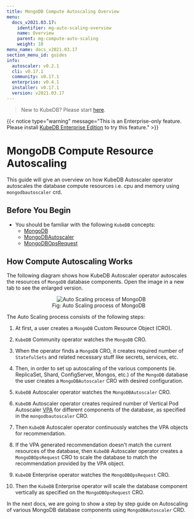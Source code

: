 ```yaml
---
title: MongoDB Compute Autoscaling Overview
menu:
  docs_v2021.03.17:
    identifier: mg-auto-scaling-overview
    name: Overview
    parent: mg-compute-auto-scaling
    weight: 10
menu_name: docs_v2021.03.17
section_menu_id: guides
info:
  autoscaler: v0.2.1
  cli: v0.17.1
  community: v0.17.1
  enterprise: v0.4.1
  installer: v0.17.1
  version: v2021.03.17
---
```


> New to KubeDB? Please start [here](/docs/v2021.03.17/README).

{{< notice type="warning" message="This is an Enterprise-only feature. Please install [KubeDB Enterprise Edition](/docs/v2021.03.17/setup/install/enterprise) to try this feature." >}}

# MongoDB Compute Resource Autoscaling

This guide will give an overview on how KubeDB Autoscaler operator autoscales the database compute resources i.e. cpu and memory using `mongodbautoscaler` crd.

## Before You Begin

- You should be familiar with the following `KubeDB` concepts:
  - [MongoDB](/docs/v2021.03.17/guides/mongodb/concepts/mongodb)
  - [MongoDBAutoscaler](/docs/v2021.03.17/guides/mongodb/concepts/autoscaler)
  - [MongoDBOpsRequest](/docs/v2021.03.17/guides/mongodb/concepts/opsrequest)

## How Compute Autoscaling Works

The following diagram shows how KubeDB Autoscaler operator autoscales the resources of `MongoDB` database components. Open the image in a new tab to see the enlarged version.

<figure align="center">
  <img alt="Auto Scaling process of MongoDB" src="/docs/v2021.03.17/images/day-2-operation/mongodb/mg-auto-scaling.svg">
<figcaption align="center">Fig: Auto Scaling process of MongoDB</figcaption>
</figure>

The Auto Scaling process consists of the following steps:

1. At first, a user creates a `MongoDB` Custom Resource Object (CRO).

2. `KubeDB` Community operator watches the `MongoDB` CRO.

3. When the operator finds a `MongoDB` CRO, it creates required number of `StatefulSets` and related necessary stuff like secrets, services, etc.

4. Then, in order to set up autoscaling of the various components (ie. ReplicaSet, Shard, ConfigServer, Mongos, etc.) of the `MongoDB` database the user creates a `MongoDBAutoscaler` CRO with desired configuration.

5. `KubeDB` Autoscaler operator watches the `MongoDBAutoscaler` CRO.

6. `KubeDB` Autoscaler operator creates required number of Vertical Pod Autoscaler [VPA](https://github.com/kubernetes/autoscaler/tree/master/vertical-pod-autoscaler#intro) for different components of the database, as specified in the `mongodbautoscaler` CRO.

7. Then `KubeDB` Autoscaler operator continuously watches the VPA objects for recommendation.

8. If the VPA generated recommendation doesn't match the current resources of the database, then `KubeDB` Autoscaler operator creates a `MongoDBOpsRequest` CRO to scale the database to match the recommendation provided by the VPA object.

9. `KubeDB` Enterprise operator watches the `MongoDBOpsRequest` CRO.

10. Then the `KubeDB` Enterprise operator will scale the database component vertically as specified on the `MongoDBOpsRequest` CRO.

In the next docs, we are going to show a step by step guide on Autoscaling of various MongoDB database components using `MongoDBAutoscaler` CRD.
